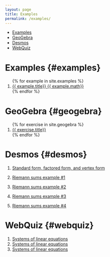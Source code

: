 ```yaml
---
layout: page
title: Examples
permalink: /examples/
---
```


- [Examples](#examples)
- [GeoGebra](#geogebra)
- [Desmos](#desmos)
- [WebQuiz](#webquiz)

# Examples {#examples}

<ol>
{% for example in site.examples %}
  <li><a href="{{ example.url }}">{{ example.title}} {{ example.math}}</a></li>
{% endfor %}
</ol>

# GeoGebra {#geogebra}

<ol>
{% for exercise in site.geogebra %}
    <li><a href="{{ exercise.url }}">{{ exercise.title}}</a></li>
{% endfor %}
</ol>

# Desmos {#desmos}

1. [Standard form, factored form, and vertex form](https://www.desmos.com/calculator/zrpmztunq0)

1. [Riemann sums example #1](https://www.desmos.com/calculator/cbhiymlls7)

2. [Riemann sums example #2](https://www.desmos.com/calculator/abk5szfm0h)

3. [Riemann sums example #3](https://www.desmos.com/calculator/ryrp6oip6q)

4. [Riemann sums example #4](https://www.desmos.com/calculator/gntgmzpxwm)

# WebQuiz {#webquiz}

1. [Systems of linear equations](https://jordanbell.info/WebQuiz/wq1.html)
2. [Systems of linear equations](https://jordanbell.info/WebQuiz/wq2.html)
3. [Systems of linear equations](https://jordanbell.info/WebQuiz/wq3.html)